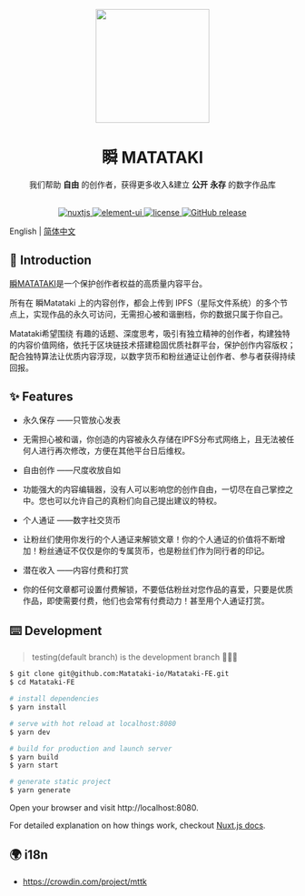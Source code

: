 <p align="center">
  <a href="https://meta.io" target="_blank">
    <img width="200" src="https://i.loli.net/2019/09/03/9NAspLIWTPy5kRB.png">
  </a>
</p>

<h1 align="center">瞬 MATATAKI</h1>

<div align="center">
我们帮助 <b>自由</b> 的创作者，获得更多收入&建立 <b>公开</b> <b>永存</b> 的数字作品库
</div>
<br />
<p align="center">
  <a href="https://nuxtjs.org">
    <img src="https://img.shields.io/badge/nuxtjs-2.13.2-brightgreen.svg" alt="nuxtjs">
  </a>
  <a href="https://github.com/ElemeFE/element">
    <img src="https://img.shields.io/badge/element--ui-2.13.2-brightgreen.svg" alt="element-ui">
  </a>
  <a href="https://github.com/Matataki-io/Matataki-FE/blob/master/LICENSE">
    <img src="https://img.shields.io/github/license/Matataki-io/Matataki-FE" alt="license">
  </a>
    <a href="https://github.com/Matataki-io/Matataki-FE">
    <img src="https://img.shields.io/github/release/Matataki-io/Matataki-FE" alt="GitHub release">
  </a>
</p>

English | [简体中文](./README.md)

## 🌈  Introduction

[瞬MATATAKI](https://meta.io)是一个保护创作者权益的高质量内容平台。

所有在 瞬Matataki 上的内容创作，都会上传到 IPFS（星际文件系统）的多个节点上，实现作品的永久可访问，无需担心被和谐删档，你的数据只属于你自己。

Matataki希望围绕 有趣的话题、深度思考，吸引有独立精神的创作者，构建独特的内容价值网络，依托于区块链技术搭建稳固优质社群平台，保护创作内容版权；配合独特算法让优质内容浮现，以数字货币和粉丝通证让创作者、参与者获得持续回报。


## ✨ Features

- 永久保存 ——只管放心发表

- 无需担心被和谐，你创造的内容被永久存储在IPFS分布式网络上，且无法被任何人进行再次修改，方便在其他平台日后维权。

- 自由创作 ——尺度收放自如

- 功能强大的内容编辑器，没有人可以影响您的创作自由，一切尽在自己掌控之中。您也可以允许自己的真粉们向自己提出建议的特权。

- 个人通证 ——数字社交货币

- 让粉丝们使用你发行的个人通证来解锁文章！你的个人通证的价值将不断增加！粉丝通证不仅仅是你的专属货币，也是粉丝们作为同行者的印记。

- 潜在收入 ——内容付费和打赏

- 你的任何文章都可设置付费解锁，不要低估粉丝对您作品的喜爱，只要是优质作品，即使需要付费，他们也会常有付费动力！甚至用个人通证打赏。

## ⌨️ Development

> testing(default branch) is the development branch 🧑🏻‍💻

```bash
$ git clone git@github.com:Matataki-io/Matataki-FE.git
$ cd Matataki-FE

# install dependencies
$ yarn install

# serve with hot reload at localhost:8080
$ yarn dev

# build for production and launch server
$ yarn build
$ yarn start

# generate static project
$ yarn generate
```

Open your browser and visit http://localhost:8080.

For detailed explanation on how things work, checkout [Nuxt.js docs](https://nuxtjs.org).

## 🌍 i18n

- https://crowdin.com/project/mttk
